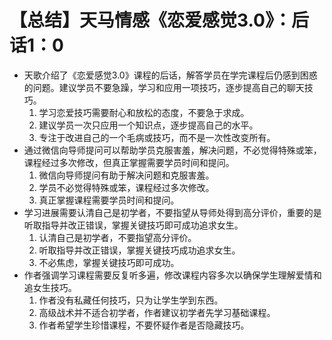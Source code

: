 # 【总结】天马情感《恋爱感觉3.0》：后话1：0

-   天歌介绍了《恋爱感觉3.0》课程的后话，解答学员在学完课程后仍感到困惑的问题。建议学员不要急躁，学习和应用一项技巧，逐步提高自己的聊天技巧。
    1.  学习恋爱技巧需要耐心和放松的态度，不要急于求成。
    2.  建议学员一次只应用一个知识点，逐步提高自己的水平。
    3.  专注于改进自己的一个毛病或技巧，而不是一次性改变所有。
-   通过微信向导师提问可以帮助学员克服害羞，解决问题，不必觉得特殊或笨，课程经过多次修改，但真正掌握需要学员时间和提问。
    1.  微信向导师提问有助于解决问题和克服害羞。
    2.  学员不必觉得特殊或笨，课程经过多次修改。
    3.  真正掌握课程需要学员时间和提问。
-   学习进展需要认清自己是初学者，不要指望从导师处得到高分评价，重要的是听取指导并改正错误，掌握关键技巧即可成功追求女生。
    1.  认清自己是初学者，不要指望高分评价。
    2.  听取指导并改正错误，掌握关键技巧成功追求女生。
    3.  不必焦虑，掌握关键技巧即可成功。
-   作者强调学习课程需要反复听多遍，修改课程内容多次以确保学生理解爱情和追女生技巧。
    1.  作者没有私藏任何技巧，只为让学生学到东西。
    2.  高级战术并不适合初学者，作者建议初学者先学习基础课程。
    3.  作者希望学生珍惜课程，不要怀疑作者是否隐藏技巧。